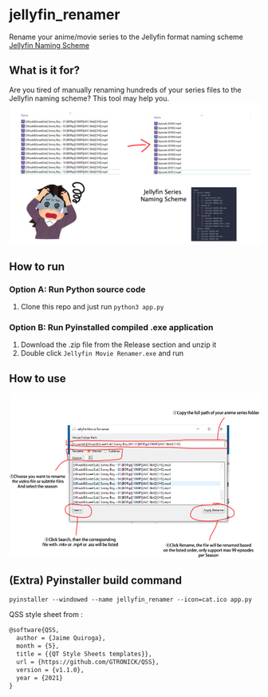 # jellyfin_renamer
Rename your anime/movie series to the Jellyfin format naming scheme
[Jellyfin Naming Scheme](https://jellyfin.org/docs/general/server/media/shows/)

## What is it for?
Are you tired of manually renaming hundreds of your series files to the Jellyfin naming scheme? 
This tool may help you.
![alt text](thumbnail.png)

## How to run
### Option A: Run Python source code
1. Clone this repo and just run `python3 app.py`


### Option B: Run Pyinstalled compiled .exe application
1. Download the .zip file from the Release section and unzip it
2. Double click `Jellyfin Movie Renamer.exe` and run

## How to use
![alt text](guide.png)

## (Extra) Pyinstaller build command
```
pyinstaller --windowed --name jellyfin_renamer --icon=cat.ico app.py
```

QSS style sheet from :
```
@software{QSS,
  author = {Jaime Quiroga},
  month = {5},
  title = {{QT Style Sheets templates}},
  url = {https://github.com/GTRONICK/QSS},
  version = {v1.1.0},
  year = {2021}
}
```

